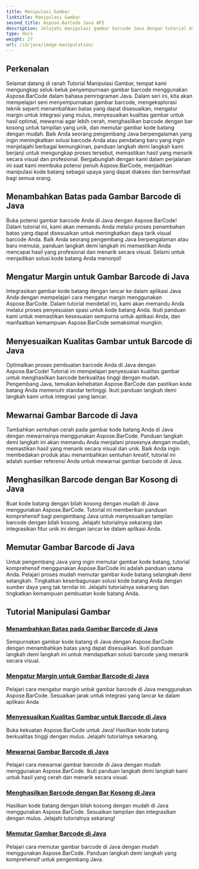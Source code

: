 ```yaml
---
title: Manipulasi Gambar
linktitle: Manipulasi Gambar
second_title: Aspose.BarCode Java API
description: Jelajahi manipulasi gambar barcode Java dengan tutorial Aspose.BarCode. Sempurnakan, sesuaikan, dan buat kode batang yang menarik secara visual dengan mudah.
type: docs
weight: 27
url: /id/java/image-manipulation/
---
```

## Perkenalan
Selamat datang di ranah Tutorial Manipulasi Gambar, tempat kami mengungkap seluk-beluk penyempurnaan gambar barcode menggunakan Aspose.BarCode dalam bahasa pemrograman Java. Dalam seri ini, kita akan mempelajari seni menyempurnakan gambar barcode, mengeksplorasi teknik seperti menambahkan batas yang dapat disesuaikan, mengatur margin untuk integrasi yang mulus, menyesuaikan kualitas gambar untuk hasil optimal, mewarnai agar lebih cerah, menghasilkan barcode dengan bar kosong untuk tampilan yang unik, dan memutar gambar kode batang dengan mudah. Baik Anda seorang pengembang Java berpengalaman yang ingin meningkatkan solusi barcode Anda atau pendatang baru yang ingin menjelajahi berbagai kemungkinan, panduan langkah demi langkah kami berjanji untuk mengungkap proses tersebut, memastikan hasil yang menarik secara visual dan profesional. Bergabunglah dengan kami dalam perjalanan ini saat kami membuka potensi penuh Aspose.BarCode, menjadikan manipulasi kode batang sebagai upaya yang dapat diakses dan bermanfaat bagi semua orang.


## Menambahkan Batas pada Gambar Barcode di Java

Buka potensi gambar barcode Anda di Java dengan Aspose.BarCode! Dalam tutorial ini, kami akan memandu Anda melalui proses penambahan batas yang dapat disesuaikan untuk meningkatkan daya tarik visual barcode Anda. Baik Anda seorang pengembang Java berpengalaman atau baru memulai, panduan langkah demi langkah ini memastikan Anda mencapai hasil yang profesional dan menarik secara visual. Selami untuk menjadikan solusi kode batang Anda menonjol!

## Mengatur Margin untuk Gambar Barcode di Java

Integrasikan gambar kode batang dengan lancar ke dalam aplikasi Java Anda dengan mempelajari cara mengatur margin menggunakan Aspose.BarCode. Dalam tutorial mendetail ini, kami akan memandu Anda melalui proses penyesuaian spasi untuk kode batang Anda. Ikuti panduan kami untuk memastikan kesesuaian sempurna untuk aplikasi Anda, dan manfaatkan kemampuan Aspose.BarCode semaksimal mungkin.

## Menyesuaikan Kualitas Gambar untuk Barcode di Java

Optimalkan proses pembuatan barcode Anda di Java dengan Aspose.BarCode! Tutorial ini mempelajari penyesuaian kualitas gambar untuk menghasilkan barcode berkualitas tinggi dengan mudah. Pengembang Java, temukan kehebatan Aspose.BarCode dan pastikan kode batang Anda memenuhi standar tertinggi. Ikuti panduan langkah demi langkah kami untuk integrasi yang lancar.

## Mewarnai Gambar Barcode di Java

Tambahkan sentuhan cerah pada gambar kode batang Anda di Java dengan mewarnainya menggunakan Aspose.BarCode. Panduan langkah demi langkah ini akan memandu Anda menjalani prosesnya dengan mudah, memastikan hasil yang menarik secara visual dan unik. Baik Anda ingin membedakan produk atau menambahkan sentuhan kreatif, tutorial ini adalah sumber referensi Anda untuk mewarnai gambar barcode di Java.

## Menghasilkan Barcode dengan Bar Kosong di Java

Buat kode batang dengan bilah kosong dengan mudah di Java menggunakan Aspose.BarCode. Tutorial ini memberikan panduan komprehensif bagi pengembang Java untuk menyesuaikan tampilan barcode dengan bilah kosong. Jelajahi tutorialnya sekarang dan integrasikan fitur unik ini dengan lancar ke dalam aplikasi Anda.

## Memutar Gambar Barcode di Java

Untuk pengembang Java yang ingin memutar gambar kode batang, tutorial komprehensif menggunakan Aspose.BarCode ini adalah panduan utama Anda. Pelajari proses mudah memutar gambar kode batang selangkah demi selangkah. Tingkatkan keserbagunaan solusi kode batang Anda dengan sumber daya yang tak ternilai ini. Jelajahi tutorialnya sekarang dan tingkatkan kemampuan pembuatan kode batang Anda.
## Tutorial Manipulasi Gambar
### [Menambahkan Batas pada Gambar Barcode di Java](./adding-borders-barcode-image/)
Sempurnakan gambar kode batang di Java dengan Aspose.BarCode dengan menambahkan batas yang dapat disesuaikan. Ikuti panduan langkah demi langkah ini untuk mendapatkan solusi barcode yang menarik secara visual.
### [Mengatur Margin untuk Gambar Barcode di Java](./setting-margins-barcode-image/)
Pelajari cara mengatur margin untuk gambar barcode di Java menggunakan Aspose.BarCode. Sesuaikan jarak untuk integrasi yang lancar ke dalam aplikasi Anda
### [Menyesuaikan Kualitas Gambar untuk Barcode di Java](./adjusting-image-quality-barcode/)
Buka kekuatan Aspose.BarCode untuk Java! Hasilkan kode batang berkualitas tinggi dengan mulus. Jelajahi tutorialnya sekarang.
### [Mewarnai Gambar Barcode di Java](./colorizing-barcode-image/)
Pelajari cara mewarnai gambar barcode di Java dengan mudah menggunakan Aspose.BarCode. Ikuti panduan langkah demi langkah kami untuk hasil yang cerah dan menarik secara visual.
### [Menghasilkan Barcode dengan Bar Kosong di Java](./generating-barcode-empty-bars/)
Hasilkan kode batang dengan bilah kosong dengan mudah di Java menggunakan Aspose.BarCode. Sesuaikan tampilan dan integrasikan dengan mulus. Jelajahi tutorialnya sekarang!
### [Memutar Gambar Barcode di Java](./rotating-barcode-image/)
Pelajari cara memutar gambar barcode di Java dengan mudah menggunakan Aspose.BarCode. Panduan langkah demi langkah yang komprehensif untuk pengembang Java.